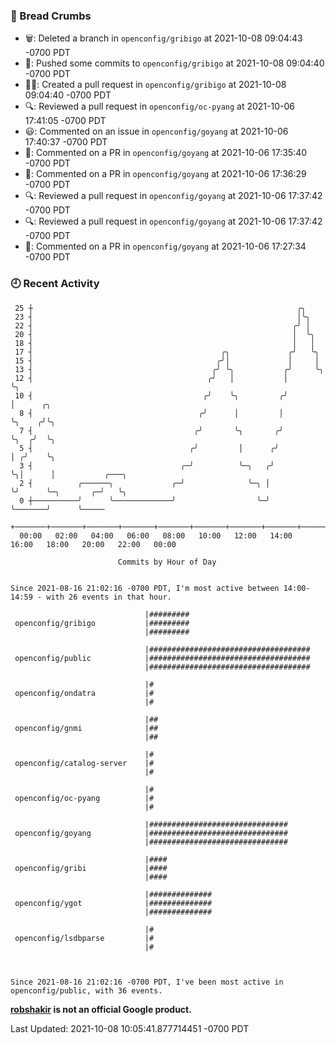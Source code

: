 ### 🍞 Bread Crumbs

 * 🗑: Deleted a branch in `openconfig/gribigo` at 2021-10-08 09:04:43 -0700 PDT
 * 🚢: Pushed some commits to `openconfig/gribigo` at 2021-10-08 09:04:40 -0700 PDT
 * ✍🏼: Created a pull request in `openconfig/gribigo` at 2021-10-08 09:04:40 -0700 PDT
 * 🔍: Reviewed a pull request in  `openconfig/oc-pyang` at 2021-10-06 17:41:05 -0700 PDT
 * 😃: Commented on an issue in `openconfig/goyang` at 2021-10-06 17:40:37 -0700 PDT
 * 💬: Commented on a PR in  `openconfig/goyang` at 2021-10-06 17:35:40 -0700 PDT
 * 💬: Commented on a PR in  `openconfig/goyang` at 2021-10-06 17:36:29 -0700 PDT
 * 🔍: Reviewed a pull request in  `openconfig/goyang` at 2021-10-06 17:37:42 -0700 PDT
 * 🔍: Reviewed a pull request in  `openconfig/goyang` at 2021-10-06 17:37:42 -0700 PDT
 * 💬: Commented on a PR in  `openconfig/goyang` at 2021-10-06 17:27:34 -0700 PDT

### 🕘 Recent Activity
```
 25 ┼                                                           ╭╮
 23 ┤                                                           │╰╮
 22 ┤                                                          ╭╯ │
 20 ┤                                                          │  ╰╮
 18 ┤                                                          │   │
 17 ┤                                          ╭╮             ╭╯   ╰╮
 15 ┤                                         ╭╯│             │     │
 13 ┤                                        ╭╯ ╰╮           ╭╯     ╰╮
 12 ┤                                       ╭╯   │           │       ╰╮
 10 ┤                                      ╭╯    ╰╮         ╭╯        │      ╭╮
  8 ┤                                     ╭╯      │         │         ╰╮    ╭╯╰╮
  7 ┤                                    ╭╯       ╰╮       ╭╯          ╰╮  ╭╯  ╰╮
  5 ┤                                   ╭╯         │      ╭╯            │ ╭╯    ╰╮
  3 ┤                                 ╭─╯          ╰─╮   ╭╯             ╰╮│      │           ╭───╮
  2 ┤          ╭──────╮             ╭─╯              ╰─╮ │               ╰╯      ╰─╮       ╭─╯   ╰╮
  0 ┼──────────╯      ╰─────────────╯                  ╰─╯                         ╰───────╯      ╰─────
    +───────+───────+───────+───────+───────+───────+───────+───────+───────+───────+───────+───────+────
  00:00   02:00   04:00   06:00   08:00   10:00   12:00   14:00   16:00   18:00   20:00   22:00   00:00   

						Commits by Hour of Day


Since 2021-08-16 21:02:16 -0700 PDT, I'm most active between 14:00-14:59 - with 26 events in that hour.

```



```
                              |#########
 openconfig/gribigo           |#########
                              |#########

                              |####################################
 openconfig/public            |####################################
                              |####################################

                              |#
 openconfig/ondatra           |#
                              |#

                              |##
 openconfig/gnmi              |##
                              |##

                              |#
 openconfig/catalog-server    |#
                              |#

                              |#
 openconfig/oc-pyang          |#
                              |#

                              |###############################
 openconfig/goyang            |###############################
                              |###############################

                              |####
 openconfig/gribi             |####
                              |####

                              |##############
 openconfig/ygot              |##############
                              |##############

                              |#
 openconfig/lsdbparse         |#
                              |#



Since 2021-08-16 21:02:16 -0700 PDT, I've been most active in openconfig/public, with 36 events.

```
**[robshakir](mailto:robjs@google.com) is not an official Google product.**  


Last Updated: 2021-10-08 10:05:41.877714451 -0700 PDT
